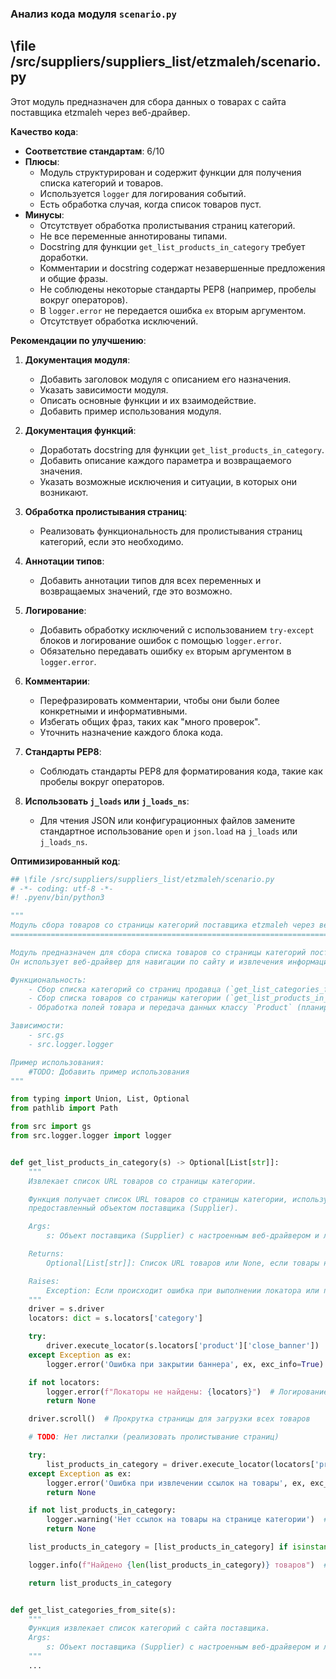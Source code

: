 ### **Анализ кода модуля `scenario.py`**

## \file /src/suppliers/suppliers_list/etzmaleh/scenario.py

Этот модуль предназначен для сбора данных о товарах с сайта поставщика etzmaleh через веб-драйвер.

**Качество кода**:
- **Соответствие стандартам**: 6/10
- **Плюсы**:
    - Модуль структурирован и содержит функции для получения списка категорий и товаров.
    - Используется `logger` для логирования событий.
    - Есть обработка случая, когда список товаров пуст.
- **Минусы**:
    - Отсутствует обработка пролистывания страниц категорий.
    - Не все переменные аннотированы типами.
    - Docstring для функции `get_list_products_in_category` требует доработки.
    - Комментарии и docstring содержат незавершенные предложения и общие фразы.
    - Не соблюдены некоторые стандарты PEP8 (например, пробелы вокруг операторов).
    - В `logger.error` не передается ошибка `ex` вторым аргументом.
    - Отсутствует обработка исключений.

**Рекомендации по улучшению**:

1.  **Документация модуля**:
    - Добавить заголовок модуля с описанием его назначения.
    - Указать зависимости модуля.
    - Описать основные функции и их взаимодействие.
    - Добавить пример использования модуля.

2.  **Документация функций**:
    - Доработать docstring для функции `get_list_products_in_category`.
    - Добавить описание каждого параметра и возвращаемого значения.
    - Указать возможные исключения и ситуации, в которых они возникают.

3.  **Обработка пролистывания страниц**:
    - Реализовать функциональность для пролистывания страниц категорий, если это необходимо.

4.  **Аннотации типов**:
    - Добавить аннотации типов для всех переменных и возвращаемых значений, где это возможно.

5.  **Логирование**:
    - Добавить обработку исключений с использованием `try-except` блоков и логирование ошибок с помощью `logger.error`.
    - Обязательно передавать ошибку `ex` вторым аргументом в `logger.error`.

6.  **Комментарии**:
    - Перефразировать комментарии, чтобы они были более конкретными и информативными.
    - Избегать общих фраз, таких как "много проверок".
    - Уточнить назначение каждого блока кода.

7.  **Стандарты PEP8**:
    - Соблюдать стандарты PEP8 для форматирования кода, такие как пробелы вокруг операторов.

8.  **Использовать `j_loads` или `j_loads_ns`**:
    - Для чтения JSON или конфигурационных файлов замените стандартное использование `open` и `json.load` на `j_loads` или `j_loads_ns`.

**Оптимизированный код**:

```python
## \file /src/suppliers/suppliers_list/etzmaleh/scenario.py
# -*- coding: utf-8 -*-
#! .pyenv/bin/python3

"""
Модуль сбора товаров со страницы категорий поставщика etzmaleh через веб-драйвер
=============================================================================

Модуль предназначен для сбора списка товаров со страницы категорий поставщика etzmaleh.
Он использует веб-драйвер для навигации по сайту и извлечения информации о товарах.

Функциональность:
    - Сбор списка категорий со страниц продавца (`get_list_categories_from_site`).
    - Сбор списка товаров со страницы категории (`get_list_products_in_category`).
    - Обработка полей товара и передача данных классу `Product` (планируется реализовать).

Зависимости:
    - src.gs
    - src.logger.logger

Пример использования:
    #TODO: Добавить пример использования
"""

from typing import Union, List, Optional
from pathlib import Path

from src import gs
from src.logger.logger import logger


def get_list_products_in_category(s) -> Optional[List[str]]:
    """
    Извлекает список URL товаров со страницы категории.

    Функция получает список URL товаров со страницы категории, используя веб-драйвер,
    предоставленный объектом поставщика (Supplier).

    Args:
        s: Объект поставщика (Supplier) с настроенным веб-драйвером и локаторами.

    Returns:
        Optional[List[str]]: Список URL товаров или None, если товары не найдены.

    Raises:
        Exception: Если происходит ошибка при выполнении локатора или пролистывании страницы.
    """
    driver = s.driver
    locators: dict = s.locators['category']

    try:
        driver.execute_locator(s.locators['product']['close_banner'])  # Закрытие баннера, если он есть
    except Exception as ex:
        logger.error('Ошибка при закрытии баннера', ex, exc_info=True)  # Логирование ошибки закрытия баннера

    if not locators:
        logger.error(f"Локаторы не найдены: {locators}")  # Логирование отсутствия локаторов
        return None

    driver.scroll()  # Прокрутка страницы для загрузки всех товаров

    # TODO: Нет листалки (реализовать пролистывание страниц)

    try:
        list_products_in_category = driver.execute_locator(locators['product_links'])  # Извлечение ссылок на товары
    except Exception as ex:
        logger.error('Ошибка при извлечении ссылок на товары', ex, exc_info=True)  # Логирование ошибки извлечения ссылок
        return None

    if not list_products_in_category:
        logger.warning('Нет ссылок на товары на странице категории')  # Логирование отсутствия товаров
        return None

    list_products_in_category = [list_products_in_category] if isinstance(list_products_in_category, str) else list_products_in_category

    logger.info(f"Найдено {len(list_products_in_category)} товаров")  # Логирование количества найденных товаров

    return list_products_in_category


def get_list_categories_from_site(s):
    """
    Функция извлекает список категорий с сайта поставщика.
    Args:
        s: Объект поставщика (Supplier) с настроенным веб-драйвером и локаторами.
    """
    ...